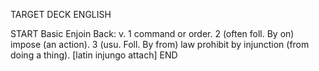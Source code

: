 TARGET DECK
ENGLISH

START
Basic
Enjoin
Back: v. 1 command or order. 2 (often foll. By on) impose (an action). 3 (usu. Foll. By from) law prohibit by injunction (from doing a thing). [latin injungo attach]
END
